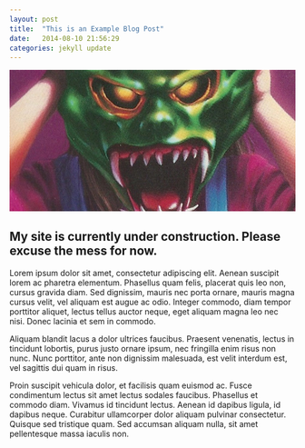 ```yaml
---
layout: post
title:  "This is an Example Blog Post"
date:   2014-08-10 21:56:29
categories: jekyll update
---
```


<div class="article-img"><img class="img-responsive" src="img/haunted-mask.jpg"></div>

## My site is currently under construction. Please excuse the mess for now. 

Lorem ipsum dolor sit amet, consectetur adipiscing elit. Aenean suscipit lorem ac pharetra elementum. Phasellus quam felis, placerat quis leo non, cursus gravida diam. Sed dignissim, mauris nec porta ornare, mauris magna cursus velit, vel aliquam est augue ac odio. Integer commodo, diam tempor porttitor aliquet, lectus tellus auctor neque, eget aliquam magna leo nec nisi. Donec lacinia et sem in commodo.

Aliquam blandit lacus a dolor ultrices faucibus. Praesent venenatis, lectus in tincidunt lobortis, purus justo ornare ipsum, nec fringilla enim risus non nunc. Nunc porttitor, ante non dignissim malesuada, est velit interdum est, vel sagittis dui quam in risus.

Proin suscipit vehicula dolor, et facilisis quam euismod ac. Fusce condimentum lectus sit amet lectus sodales faucibus. Phasellus et commodo diam. Vivamus id tincidunt lectus. Aenean id dapibus ligula, id dapibus neque. Curabitur ullamcorper dolor aliquam pulvinar consectetur. Quisque sed tristique quam. Sed accumsan aliquam nulla, sit amet pellentesque massa iaculis non.